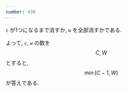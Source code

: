```yaml
---
number: 436
---
```

`c` が1つになるまで消すか, `w` を全部消すかである.

よって, `c`, `w` の数を $$ C, W $$ とすると, $$ \min(C-1, W) $$ が答えである.

